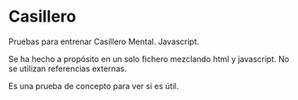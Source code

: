 # Casillero
Pruebas para entrenar Casillero Mental. Javascript.

Se ha hecho a propósito en un solo fichero mezclando html y javascript. No se utilizan referencias externas.

Es una prueba de concepto para ver si es útil.

